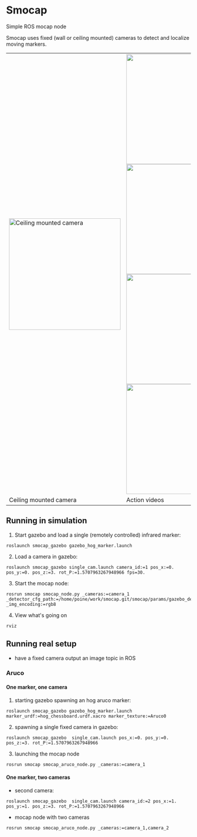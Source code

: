 # Smocap
Simple ROS mocap node

Smocap uses fixed (wall or ceiling mounted) cameras to detect and localize moving markers.


<table>
  <tr>
  <td><img src="https://lh4.googleusercontent.com/Krs0lGRR-d27itPQVsvEPa2Y8CNcFzQyiw5EC-Wtf49iDOlMmXB-KBIYJGIUjqpqTskmwMb3jtMZOfQllg9a9MTqbuG-0_z8wcmCDFEqZ-3Tcr5TFOi0-G1rV7gV_cErPMQXAAJG" alt="Ceiling mounted camera" width="304" /></td>
  <td>
<a href="https://youtu.be/rcXm4QCaq64"><img src="http://img.youtube.com/vi/rcXm4QCaq64/0.jpg" width="300" /></a>
<a href="https://youtu.be/X8M0IHWhTcs"><img src="http://img.youtube.com/vi/X8M0IHWhTcs/0.jpg" width="300" /></a>
<a href="https://youtu.be/_u4qhHbuV6Q"><img src="http://img.youtube.com/vi/_u4qhHbuV6Q/0.jpg" width="300" /></a>
<a href="https://youtu.be/LCjn09UPtN0"><img src="http://img.youtube.com/vi/LCjn09UPtN0/0.jpg" width="300" /></a>
  </td>
  </tr>
  <tr>
	<td>Ceiling mounted camera</td> 	
	<td>Action videos</td> 
  </tr>
  </table>


## Running in simulation

 1.  Start gazebo and load a single (remotely controlled) infrared marker:
```
roslaunch smocap_gazebo gazebo_hog_marker.launch
``` 
 2. Load a camera in gazebo:
```
roslaunch smocap_gazebo single_cam.launch camera_id:=1 pos_x:=0. pos_y:=0. pos_z:=3. rot_P:=1.5707963267948966 fps=30.
 ``` 
 3. Start the mocap node:
``` 
rosrun smocap smocap_node.py _cameras:=camera_1 _detector_cfg_path:=/home/poine/work/smocap.git/smocap/params/gazebo_dettor_cfg.yaml _img_encoding:=rgb8
```
 
 4. View what's going on 
```
rviz
```



## Running real setup

 * have a fixed camera output an image topic in ROS
 








### Aruco


#### One marker, one camera
 1. starting gazebo spawning an hog aruco marker:
```
roslaunch smocap_gazebo gazebo_hog_marker.launch marker_urdf:=hog_chessboard.urdf.xacro marker_texture:=Aruco0
```
 2. spawning a single fixed camera in gazebo:
```
roslaunch smocap_gazebo  single_cam.launch pos_x:=0. pos_y:=0. pos_z:=3. rot_P:=1.5707963267948966
```

 3. launching the mocap node
```
rosrun smocap smocap_aruco_node.py _cameras:=camera_1
```

#### One marker, two cameras
 * second camera:
```
roslaunch smocap_gazebo  single_cam.launch camera_id:=2 pos_x:=1. pos_y:=1. pos_z:=3. rot_P:=1.5707963267948966
```
* mocap node with two cameras
```
rosrun smocap smocap_aruco_node.py _cameras:=camera_1,camera_2
```

